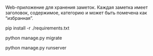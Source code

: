 Web-приложение для хранения заметок. Каждая заметка имеет заголовок, содержимое,
категорию и может быть помечена как “избранная”.

pip install -r ./requirements.txt

python manage.py migrate

python manage.py runserver
